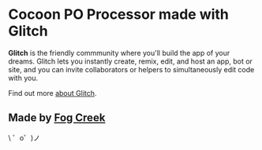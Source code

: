 Cocoon PO Processor made with Glitch
=========================

**Glitch** is the friendly commmunity where you'll build the app of your dreams. Glitch lets you instantly create, remix, edit, and host an app, bot or site, and you can invite collaborators or helpers to simultaneously edit code with you.

Find out more [about Glitch](https://glitch.com/about).


Made by [Fog Creek](https://fogcreek.com/)
-------------------

\ ゜o゜)ノ
